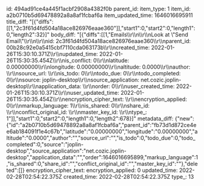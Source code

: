 id: 494ad91ce4a445f1acbf2908a4382f0b
parent_id: 
item_type: 1
item_id: a2b0710b5d69478892a8a8af1fcbaf6a
item_updated_time: 1646016695911
title_diff: "[{\"diffs\":[[1,\"2c3f61d4fd504a18ace826976eaae360\"]],\"start1\":0,\"start2\":0,\"length1\":0,\"length2\":32}]"
body_diff: "[{\"diffs\":[[1,\"Emails\\\r\\\n\\\r\\\nLook at \\\"Send Email\\\"\\\r\\\n\\\r\\\nid: 2c3f61d4fd504a18ace826976eaae360\\\r\\\nparent_id: 00b28c92e0a5415cbf7110cda063173b\\\r\\\ncreated_time: 2022-01-26T15:30:10.371Z\\\r\\\nupdated_time: 2022-01-26T15:30:35.454Z\\\r\\\nis_conflict: 0\\\r\\\nlatitude: 0.00000000\\\r\\\nlongitude: 0.00000000\\\r\\\naltitude: 0.0000\\\r\\\nauthor: \\\r\\\nsource_url: \\\r\\\nis_todo: 0\\\r\\\ntodo_due: 0\\\r\\\ntodo_completed: 0\\\r\\\nsource: joplin-desktop\\\r\\\nsource_application: net.cozic.joplin-desktop\\\r\\\napplication_data: \\\r\\\norder: 0\\\r\\\nuser_created_time: 2022-01-26T15:30:10.371Z\\\r\\\nuser_updated_time: 2022-01-26T15:30:35.454Z\\\r\\\nencryption_cipher_text: \\\r\\\nencryption_applied: 0\\\r\\\nmarkup_language: 1\\\r\\\nis_shared: 0\\\r\\\nshare_id: \\\r\\\nconflict_original_id: \\\r\\\nmaster_key_id: \\\r\\\ntype_: 1\"]],\"start1\":0,\"start2\":0,\"length1\":0,\"length2\":678}]"
metadata_diff: {"new":{"id":"a2b0710b5d69478892a8a8af1fcbaf6a","parent_id":"fb73d1d872ce4ee6ab184091f1e4c67b","latitude":"0.00000000","longitude":"0.00000000","altitude":"0.0000","author":"","source_url":"","is_todo":0,"todo_due":0,"todo_completed":0,"source":"joplin-desktop","source_application":"net.cozic.joplin-desktop","application_data":"","order":1646016695899,"markup_language":1,"is_shared":0,"share_id":"","conflict_original_id":"","master_key_id":""},"deleted":[]}
encryption_cipher_text: 
encryption_applied: 0
updated_time: 2022-02-28T02:54:22.375Z
created_time: 2022-02-28T02:54:22.375Z
type_: 13